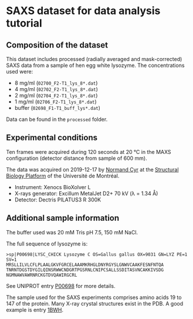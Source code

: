 # SAXS dataset for data analysis tutorial

## Composition of the dataset

This dataset includes processed (radially averaged and mask-corrected) SAXS data from a sample of hen egg white lysozyme. The concentrations used were:

- 8 mg/ml (`02700_F2-T1_lys_8*.dat`)
- 4 mg/ml (`02702_F2-T1_lys_8*.dat`)
- 2 mg/ml (`02704_F2-T1_lys_8*.dat`)
- 1 mg/ml (`02706_F2-T1_lys_8*.dat`)
- buffer (`02698_F1-T1_buff_lys*.dat`)

Data can be found in the `processed` folder.


## Experimental conditions

Ten frames were acquired during 120 seconds at 20 °C in the MAXS configuration (detector distance from sample of 600 mm).

The data was acquired on 2019-12-17 by [Normand Cyr](https://www.github.com/normcyr) at the [Structural Biology Platform](https://biochimie.umontreal.ca/plateformes-scientifiques-bmm/biologie-structurale/) of the Université de Montréal.

- Instrument: Xenocs BioXolver L
- X-rays generator: Excillum MetalJet D2+ 70 kV (λ = 1.34 Å)
- Detector: Dectris PILATUS3 R 300K


## Additional sample information

The buffer used was 20 mM Tris pH 7.5, 150 mM NaCl.

The full sequence of lysozyme is:

```
>sp|P00698|LYSC_CHICK Lysozyme C OS=Gallus gallus OX=9031 GN=LYZ PE=1 SV=1
MRSLLILVLCFLPLAALGKVFGRCELAAAMKRHGLDNYRGYSLGNWVCAAKFESNFNTQA
TNRNTDGSTDYGILQINSRWWCNDGRTPGSRNLCNIPCSALLSSDITASVNCAKKIVSDG
NGMNAWVAWRNRCKGTDVQAWIRGCRL
```

See UNIPROT entry [P00698](https://www.uniprot.org/uniprot/P00698) for more details.

The sample used for the SAXS experiments comprises amino acids 19 to 147 of the protein. Many X-ray crystal structures exist in the PDB. A good example is entry [1BWH](https://www.rcsb.org/structure/1BWH).
